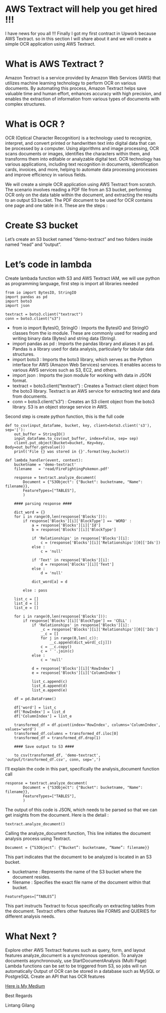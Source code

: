 # AWS Textract will help you get hired !!!

I have news for you all !!! Finally I got my first contract in Upwork because AWS Textract. so in this section I will share about it and we will create a simple OCR application using AWS Textract.

# What is AWS Textract ?
Amazon Textract is a service provided by Amazon Web Services (AWS) that utilizes machine learning technology to perform OCR on various documents. By automating this process, Amazon Textract helps save valuable time and human effort, enhances accuracy with high precision, and enables the extraction of information from various types of documents with complex structures.

# What is OCR ?
OCR (Optical Character Recognition) is a technology used to recognize, interpret, and convert printed or handwritten text into digital data that can be processed by a computer. Using algorithms and image processing, OCR scans documents or images, identifies the characters within them, and transforms them into editable or analyzable digital text. OCR technology has various applications, including text recognition in documents, identification cards, invoices, and more, helping to automate data processing processes and improve efficiency in various fields.

We will create a simple OCR application using AWS Textract from scratch. The scenario involves reading a PDF file from an S3 bucket, performing OCR only on the data table within the document, and extracting the results to an output S3 bucket. The PDF document to be used for OCR contains one page and one table in it. These are the steps :

# Create S3 bucket
Let’s create an S3 bucket named “demo-textract” and two folders inside named “read” and “output”.

# Let’s code in lambda
Create lambada function with S3 and AWS Textract IAM, we will use python as programming language, first step is import all libraries needed

```
from io import BytesIO, StringIO
import pandas as pd
import boto3
import json

textract = boto3.client("textract")
conn = boto3.client("s3")
```

* from io import BytesIO, StringIO : Imports the BytesIO and StringIO classes from the io module. These are commonly used for reading and writing binary data (Bytes) and string data (String).
* import pandas as pd : Imports the pandas library and aliases it as pd. Pandas is a library used for data analysis, particularly for tabular data structures.
* import boto3 : Imports the boto3 library, which serves as the Python interface for AWS (Amazon Web Services) services. It enables access to various AWS services such as S3, EC2, and others.
* import json : Imports the json module for working with data in JSON format.
* textract = boto3.client(“textract”) : Creates a Textract client object from the boto3 library. Textract is an AWS service for extracting text and data from documents.
* conn = boto3.client(“s3”) : Creates an S3 client object from the boto3 library. S3 is an object storage service in AWS.

Second step is create python function, this is the full code

```
def to_csv(input_datafame, bucket, key, client=boto3.client('s3'), sep='|'):
    out_buffer = StringIO()
    input_datafame.to_csv(out_buffer, index=False, sep= sep)
    client.put_object(Bucket=bucket, Key=key, Body=out_buffer.getvalue())
    print('File {} was stored in {}'.format(key,bucket))

def lambda_handler(event, context):
    bucketname = 'demo-textract'
    filename   = 'read/FireFightingPokemon.pdf'
    
    response = textract.analyze_document(
        Document = {"S3Object": {"Bucket": bucketname, "Name": filename}},
        FeatureTypes=["TABLES"],
        )
    
    #### parsing response ####

    dict_word = {}
    for i in range(0,len(response['Blocks'])):
        if response['Blocks'][i]['BlockType'] == 'WORD' :
            a = response['Blocks'][i]['Id']
            b = response['Blocks'][i]['BlockType']
    
            if 'Relationships' in response['Blocks'][i]:
                c = (response['Blocks'][i]['Relationships'][0]['Ids'])
            else :
                c = 'null'
        
            if 'Text' in response['Blocks'][i]:
                d = response['Blocks'][i]['Text']
            else :
                d = 'null'
    
            dict_word[a] = d
    
        else : pass
    
    list_c = []
    list_d = []
    list_e = []

    for i in range(0,len(response['Blocks'])):
        if response['Blocks'][i]['BlockType'] == 'CELL' :
            if 'Relationships' in response['Blocks'][i]:
                _c = response['Blocks'][i]['Relationships'][0]['Ids']
                __c = []
                for j in range(0,len(_c)):
                    __c.append(dict_word[_c[j]])
                c = __c.copy()
                c = ' '.join(c)
            else :
                c = 'null'
    
            d = response['Blocks'][i]['RowIndex']
            e = response['Blocks'][i]['ColumnIndex']
            
            list_c.append(c)
            list_d.append(d)
            list_e.append(e)

    df = pd.DataFrame()
    
    df['word'] = list_c
    df['RowIndex'] = list_d
    df['ColumnIndex'] = list_e
    
    transformed_df = df.pivot(index='RowIndex', columns='ColumnIndex', values='word')
    transformed_df.columns = transformed_df.iloc[0]
    transformed_df = transformed_df.drop(1)
    
    #### Save output to S3 ####    

    to_csv(transformed_df, 'demo-textract', 'output/transformed_df.csv', conn, sep=',')
```

I’ll explain the code in this part, specifically the analysis_document function call

```
response = textract.analyze_document(
        Document = {"S3Object": {"Bucket": bucketname, "Name": filename}},
        FeatureTypes=["TABLES"],
        )
```

The output of this code is JSON, which needs to be parsed so that we can get insights from the document. Here is the detail :

```
textract.analyze_document()
```

Calling the analyze_document function, This line initiates the document analysis process using Textract.

```
Document = {“S3Object”: {“Bucket”: bucketname, “Name”: filename}}
```

This part indicates that the document to be analyzed is located in an S3 bucket.

* bucketname : Represents the name of the S3 bucket where the document resides.
* filename : Specifies the exact file name of the document within that bucket.

```
FeatureTypes=[“TABLES”]
```

This part instructs Textract to focus specifically on extracting tables from the document. Textract offers other features like FORMS and QUERIES for different analysis needs.

# What Next ?
Explore other AWS Textract features such as query, form, and layout features
analyze_document is a synchronous operation. To analyze documents asynchronously, use StartDocumentAnalysis (Multi Page)
Lambda functions can be set to be triggered from S3, so jobs will run automatically
Output of OCR can be stored in a database such as MySQL or PostgreSQL
Create an API that has OCR features

[Here is My Medium]([https://docs.example.com](https://medium.com/aws-tip/aws-textract-will-help-you-get-hired-ce77447ee1e9))

Best Regards

Lintang Gilang
